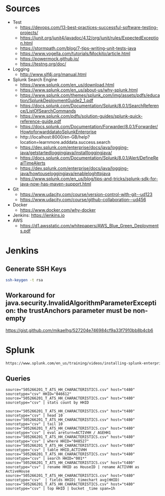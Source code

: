 
# Sources

* Test
  * https://devops.com/13-best-practices-successful-software-testing-projects/
  * https://junit.org/junit4/javadoc/4.12/org/junit/rules/ExpectedException.html
  * https://stormpath.com/blog/7-tips-writing-unit-tests-java
  * https://www.vogella.com/tutorials/Mockito/article.html
  * https://powermock.github.io/
  * https://testng.org/doc/
* Logging
  * http://www.slf4j.org/manual.html
* Splunk Search Engine
  * https://www.splunk.com/en_us/download.html
  * https://www.splunk.com/en_us/about-us/why-splunk.html
  * https://www.splunk.com/themes/splunk_com/img/assets/pdfs/education/SplunkDeploymentGuide2_1.pdf
  * https://docs.splunk.com/Documentation/Splunk/8.0.1/SearchReference/ListOfSearchCommands
  * https://www.splunk.com/pdfs/solution-guides/splunk-quick-reference-guide.pdf
  * https://docs.splunk.com/Documentation/Forwarder/8.0.1/Forwarder/HowtoforwarddatatoSplunkEnterprise
  * http://localhost:8000/en-GB/help?location=learnmore.adddata.success.search
  * https://dev.splunk.com/enterprise/docs/java/logging-java/getstartedloggingjava/installloggingjava/
  * https://docs.splunk.com/Documentation/Splunk/8.0.1/Alert/DefineRealTimeAlerts
  * https://dev.splunk.com/enterprise/docs/java/logging-java/howtouseloggingjava/enableloghttpjava
  * https://www.splunk.com/en_us/blog/tips-and-tricks/splunk-sdk-for-java-now-has-maven-support.html
* Git
  * https://www.udacity.com/course/version-control-with-git--ud123
  * https://www.udacity.com/course/github-collaboration--ud456
* Docker
  * https://www.docker.com/why-docker
* Jenkins: https://jenkins.io
* AWS 
  * https://d1.awsstatic.com/whitepapers/AWS_Blue_Green_Deployments.pdf


# Jenkins

## Generate SSH Keys

```bash 
ssh-keygen -t rsa
```

## Workaround for java.security.InvalidAlgorithmParameterException: the trustAnchors parameter must be non-empty

https://gist.github.com/mikaelhg/527204e746984cf9a33f7910bb8b4cb6


# Splunk

```bash 
https://www.splunk.com/en_us/training/videos/installing-splunk-enterprise-on-linux.html
```

## Queries
```text
source="505266201_T_ATS_HH_CHARACTERISTICS.csv" host="t480" sourcetype="csv" HHID="046612"
source="505266201_T_ATS_HH_CHARACTERISTICS.csv" host="t480" sourcetype="csv" | stats count by HHID

source="505266201_T_ATS_HH_CHARACTERISTICS.csv" host="t480" sourcetype="csv" | head 10
source="505266201_T_ATS_HH_CHARACTERISTICS.csv" host="t480" sourcetype="csv" | tail 10
source="505266201_T_ATS_HH_CHARACTERISTICS.csv" host="t480" sourcetype="csv" | eval areturn=ACTIVHH / AGEHH1
source="505266201_T_ATS_HH_CHARACTERISTICS.csv" host="t480" sourcetype="csv" | where HHID="048527"
source="505266201_T_ATS_HH_CHARACTERISTICS.csv" host="t480" sourcetype="csv" | table HHID,ACTIVHH
source="505266201_T_ATS_HH_CHARACTERISTICS.csv" host="t480" sourcetype="csv" | search HHID="001*"
source="505266201_T_ATS_HH_CHARACTERISTICS.csv" host="t480" sourcetype="csv" | rename HHID as HouseID | rename ACTIVHH as ActiveHouse
source="505266201_T_ATS_HH_CHARACTERISTICS.csv" host="t480" sourcetype="csv"  | fields HHID| timechart avg(HHID)
source="505266201_T_ATS_HH_CHARACTERISTICS.csv" host="t480" sourcetype="csv" | top HHID | bucket _time span=1h
```
